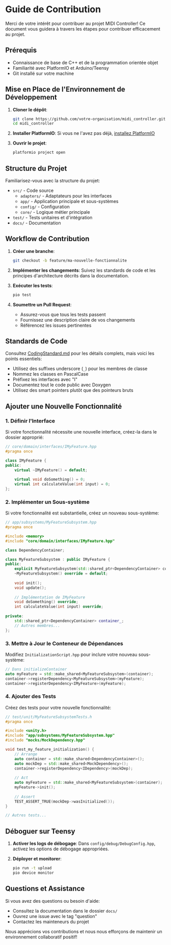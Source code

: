 # Guide de Contribution

Merci de votre intérêt pour contribuer au projet MIDI Controller! Ce document vous guidera à travers les étapes pour contribuer efficacement au projet.

## Prérequis

- Connaissance de base de C++ et de la programmation orientée objet
- Familiarité avec PlatformIO et Arduino/Teensy
- Git installé sur votre machine

## Mise en Place de l'Environnement de Développement

1. **Cloner le dépôt**:
   ```bash
   git clone https://github.com/votre-organisation/midi_controller.git
   cd midi_controller
   ```

2. **Installer PlatformIO**:
   Si vous ne l'avez pas déjà, [installez PlatformIO](https://platformio.org/install)

3. **Ouvrir le projet**:
   ```bash
   platformio project open
   ```

## Structure du Projet

Familiarisez-vous avec la structure du projet:

- `src/` - Code source
  - `adapters/` - Adaptateurs pour les interfaces
  - `app/` - Application principale et sous-systèmes
  - `config/` - Configuration
  - `core/` - Logique métier principale
- `test/` - Tests unitaires et d'intégration
- `docs/` - Documentation

## Workflow de Contribution

1. **Créer une branche**:
   ```bash
   git checkout -b feature/ma-nouvelle-fonctionnalite
   ```

2. **Implémenter les changements**:
   Suivez les standards de code et les principes d'architecture décrits dans la documentation.

3. **Exécuter les tests**:
   ```bash
   pio test
   ```

4. **Soumettre un Pull Request**:
   - Assurez-vous que tous les tests passent
   - Fournissez une description claire de vos changements
   - Référencez les issues pertinentes

## Standards de Code

Consultez [CodingStandard.md](CodingStandard.md) pour les détails complets, mais voici les points essentiels:

- Utilisez des suffixes underscore (`_`) pour les membres de classe
- Nommez les classes en PascalCase
- Préfixez les interfaces avec "I"
- Documentez tout le code public avec Doxygen
- Utilisez des smart pointers plutôt que des pointeurs bruts

## Ajouter une Nouvelle Fonctionnalité

### 1. Définir l'Interface

Si votre fonctionnalité nécessite une nouvelle interface, créez-la dans le dossier approprié:

```cpp
// core/domain/interfaces/IMyFeature.hpp
#pragma once

class IMyFeature {
public:
    virtual ~IMyFeature() = default;
    
    virtual void doSomething() = 0;
    virtual int calculateValue(int input) = 0;
};
```

### 2. Implémenter un Sous-système

Si votre fonctionnalité est substantielle, créez un nouveau sous-système:

```cpp
// app/subsystems/MyFeatureSubsystem.hpp
#pragma once

#include <memory>
#include "core/domain/interfaces/IMyFeature.hpp"

class DependencyContainer;

class MyFeatureSubsystem : public IMyFeature {
public:
    explicit MyFeatureSubsystem(std::shared_ptr<DependencyContainer> container);
    ~MyFeatureSubsystem() override = default;
    
    void init();
    void update();
    
    // Implémentation de IMyFeature
    void doSomething() override;
    int calculateValue(int input) override;
    
private:
    std::shared_ptr<DependencyContainer> container_;
    // Autres membres...
};
```

### 3. Mettre à Jour le Conteneur de Dépendances

Modifiez `InitializationScript.hpp` pour inclure votre nouveau sous-système:

```cpp
// Dans initializeContainer
auto myFeature = std::make_shared<MyFeatureSubsystem>(container);
container->registerDependency<MyFeatureSubsystem>(myFeature);
container->registerDependency<IMyFeature>(myFeature);
```

### 4. Ajouter des Tests

Créez des tests pour votre nouvelle fonctionnalité:

```cpp
// test/unit/MyFeatureSubsystemTests.h
#pragma once

#include <unity.h>
#include "app/subsystems/MyFeatureSubsystem.hpp"
#include "mocks/MockDependency.hpp"

void test_my_feature_initialization() {
    // Arrange
    auto container = std::make_shared<DependencyContainer>();
    auto mockDep = std::make_shared<MockDependency>();
    container->registerDependency<IDependency>(mockDep);
    
    // Act
    auto myFeature = std::make_shared<MyFeatureSubsystem>(container);
    myFeature->init();
    
    // Assert
    TEST_ASSERT_TRUE(mockDep->wasInitialized());
}

// Autres tests...
```

## Déboguer sur Teensy

1. **Activer les logs de débogage**:
   Dans `config/debug/DebugConfig.hpp`, activez les options de débogage appropriées.

2. **Déployer et monitorer**:
   ```bash
   pio run -t upload
   pio device monitor
   ```

## Questions et Assistance

Si vous avez des questions ou besoin d'aide:
- Consultez la documentation dans le dossier `docs/`
- Ouvrez une issue avec le tag "question"
- Contactez les mainteneurs du projet

Nous apprécions vos contributions et nous nous efforçons de maintenir un environnement collaboratif positif!
